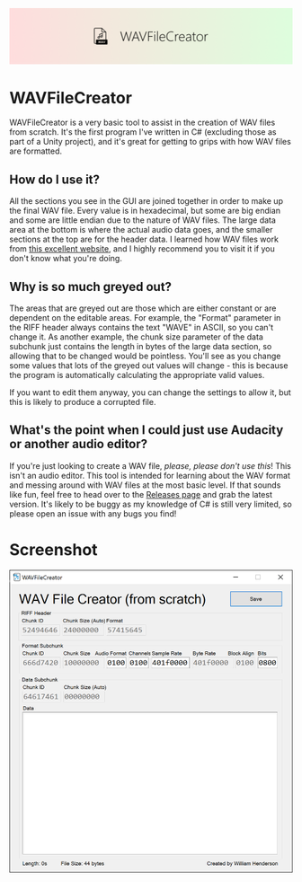 ![WAVFileCreator Banner](assets/banner.png)

# WAVFileCreator
WAVFileCreator is a very basic tool to assist in the creation of WAV files from scratch. It's the first program I've written in C# (excluding those as part of a Unity project), and it's great for getting to grips with how WAV files are formatted.

## How do I use it?
All the sections you see in the GUI are joined together in order to make up the final WAV file. Every value is in hexadecimal, but some are big endian and some are little endian due to the nature of WAV files. The large data area at the bottom is where the actual audio data goes, and the smaller sections at the top are for the header data. I learned how WAV files work from [this excellent website](http://soundfile.sapp.org/doc/WaveFormat/), and I highly recommend you to visit it if you don't know what you're doing.

## Why is so much greyed out?
The areas that are greyed out are those which are either constant or are dependent on the editable areas. For example, the "Format" parameter in the RIFF header always contains the text "WAVE" in ASCII, so you can't change it. As another example, the chunk size parameter of the data subchunk just contains the length in bytes of the large data section, so allowing that to be changed would be pointless. You'll see as you change some values that lots of the greyed out values will change - this is because the program is automatically calculating the appropriate valid values.

If you want to edit them anyway, you can change the settings to allow it, but this is likely to produce a corrupted file.

## What's the point when I could just use Audacity or another audio editor?
If you're just looking to create a WAV file, *please, please don't use this*! This isn't an audio editor. This tool is intended for learning about the WAV format and messing around with WAV files at the most basic level. If that sounds like fun, feel free to head over to the [Releases page](https://github.com/w-henderson/WAVFileCreator/releases) and grab the latest version. It's likely to be buggy as my knowledge of C# is still very limited, so please open an issue with any bugs you find!

# Screenshot
![Screenshot](assets/screenshot.PNG)